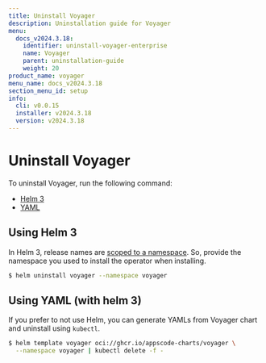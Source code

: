 ```yaml
---
title: Uninstall Voyager
description: Uninstallation guide for Voyager
menu:
  docs_v2024.3.18:
    identifier: uninstall-voyager-enterprise
    name: Voyager
    parent: uninstallation-guide
    weight: 20
product_name: voyager
menu_name: docs_v2024.3.18
section_menu_id: setup
info:
  cli: v0.0.15
  installer: v2024.3.18
  version: v2024.3.18
---
```


# Uninstall Voyager

To uninstall Voyager, run the following command:

<ul class="nav nav-tabs" id="installerTab" role="tablist">
  <li class="nav-item">
    <a class="nav-link active" id="helm3-tab" data-toggle="tab" href="#helm3" role="tab" aria-controls="helm3" aria-selected="true">Helm 3</a>
  </li>
  <li class="nav-item">
    <a class="nav-link" id="script-tab" data-toggle="tab" href="#script" role="tab" aria-controls="script" aria-selected="false">YAML</a>
  </li>
</ul>
<div class="tab-content" id="installerTabContent">
  <div class="tab-pane fade show active" id="helm3" role="tabpanel" aria-labelledby="helm3-tab">

## Using Helm 3

In Helm 3, release names are [scoped to a namespace](https://v3.helm.sh/docs/faq/#release-names-are-now-scoped-to-the-namespace). So, provide the namespace you used to install the operator when installing.

```bash
$ helm uninstall voyager --namespace voyager
```

</div>
<div class="tab-pane fade" id="script" role="tabpanel" aria-labelledby="script-tab">

## Using YAML (with helm 3)

If you prefer to not use Helm, you can generate YAMLs from Voyager chart and uninstall using `kubectl`.

```bash
$ helm template voyager oci://ghcr.io/appscode-charts/voyager \
  --namespace voyager | kubectl delete -f -
```

</div>
</div>
